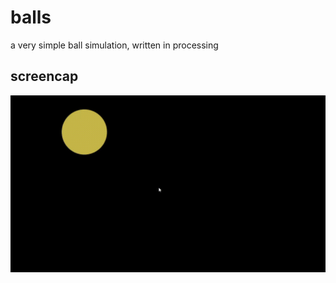 # balls
a very simple ball simulation, written in processing

## screencap
![screencap](/screenshots/screencap.gif) 
